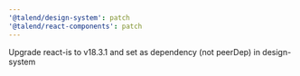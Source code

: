 ```yaml
---
'@talend/design-system': patch
'@talend/react-components': patch
---
```


Upgrade react-is to v18.3.1 and set as dependency (not peerDep) in design-system
